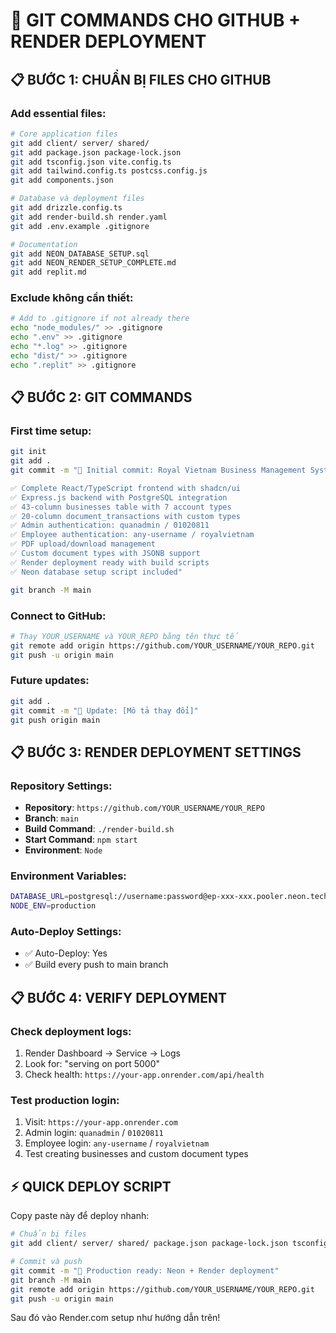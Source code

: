 # 🚀 GIT COMMANDS CHO GITHUB + RENDER DEPLOYMENT

## 📋 **BƯỚC 1: CHUẨN BỊ FILES CHO GITHUB**

### **Add essential files:**
```bash
# Core application files
git add client/ server/ shared/
git add package.json package-lock.json
git add tsconfig.json vite.config.ts
git add tailwind.config.ts postcss.config.js
git add components.json

# Database và deployment files
git add drizzle.config.ts
git add render-build.sh render.yaml
git add .env.example .gitignore

# Documentation
git add NEON_DATABASE_SETUP.sql
git add NEON_RENDER_SETUP_COMPLETE.md
git add replit.md
```

### **Exclude không cần thiết:**
```bash
# Add to .gitignore if not already there
echo "node_modules/" >> .gitignore
echo ".env" >> .gitignore
echo "*.log" >> .gitignore
echo "dist/" >> .gitignore
echo ".replit" >> .gitignore
```

## 📋 **BƯỚC 2: GIT COMMANDS**

### **First time setup:**
```bash
git init
git add .
git commit -m "🚀 Initial commit: Royal Vietnam Business Management System

✅ Complete React/TypeScript frontend with shadcn/ui
✅ Express.js backend with PostgreSQL integration  
✅ 43-column businesses table with 7 account types
✅ 20-column document_transactions with custom types
✅ Admin authentication: quanadmin / 01020811
✅ Employee authentication: any-username / royalvietnam
✅ PDF upload/download management
✅ Custom document types with JSONB support
✅ Render deployment ready with build scripts
✅ Neon database setup script included"

git branch -M main
```

### **Connect to GitHub:**
```bash
# Thay YOUR_USERNAME và YOUR_REPO bằng tên thực tế
git remote add origin https://github.com/YOUR_USERNAME/YOUR_REPO.git
git push -u origin main
```

### **Future updates:**
```bash
git add .
git commit -m "🔧 Update: [Mô tả thay đổi]"
git push origin main
```

## 📋 **BƯỚC 3: RENDER DEPLOYMENT SETTINGS**

### **Repository Settings:**
- **Repository**: `https://github.com/YOUR_USERNAME/YOUR_REPO`
- **Branch**: `main`
- **Build Command**: `./render-build.sh`
- **Start Command**: `npm start`
- **Environment**: `Node`

### **Environment Variables:**
```bash
DATABASE_URL=postgresql://username:password@ep-xxx-xxx.pooler.neon.tech/royal_vietnam_db?sslmode=require
NODE_ENV=production
```

### **Auto-Deploy Settings:**
- ✅ Auto-Deploy: Yes
- ✅ Build every push to main branch

## 📋 **BƯỚC 4: VERIFY DEPLOYMENT**

### **Check deployment logs:**
1. Render Dashboard → Service → Logs
2. Look for: "serving on port 5000"
3. Check health: `https://your-app.onrender.com/api/health`

### **Test production login:**
1. Visit: `https://your-app.onrender.com`
2. Admin login: `quanadmin` / `01020811`
3. Employee login: `any-username` / `royalvietnam`
4. Test creating businesses and custom document types

## ⚡ **QUICK DEPLOY SCRIPT**

Copy paste này để deploy nhanh:

```bash
# Chuẩn bị files
git add client/ server/ shared/ package.json package-lock.json tsconfig.json vite.config.ts tailwind.config.ts postcss.config.js components.json drizzle.config.ts render-build.sh render.yaml .env.example .gitignore NEON_DATABASE_SETUP.sql NEON_RENDER_SETUP_COMPLETE.md replit.md

# Commit và push
git commit -m "🚀 Production ready: Neon + Render deployment"
git branch -M main
git remote add origin https://github.com/YOUR_USERNAME/YOUR_REPO.git
git push -u origin main
```

Sau đó vào Render.com setup như hướng dẫn trên!